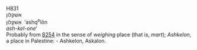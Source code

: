 <body>
  <p>H831<br>  אשׁקלון  <br> אַשׁקְלוֹן  ‎  ‘ashq<sup>e</sup>lôn  <br><i>ash-kel-one‘ </i><br>Probably from <a href="h8254.htm">8254</a> in the sense of <i>weighing</i> place (that is, <i>mart</i>); <i>Ashkelon</i>, a place in Palestine: - Ashkelon, Askalon.<br></p>
 </body>